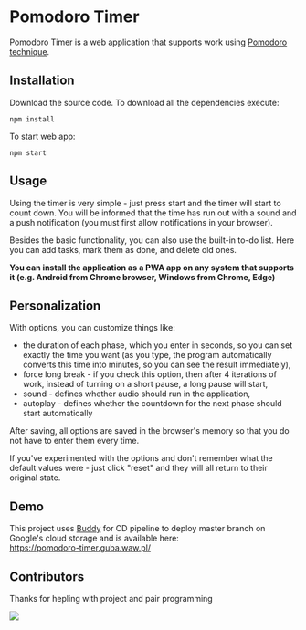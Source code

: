 # Pomodoro Timer

Pomodoro Timer is a web application that supports work using [Pomodoro technique](https://en.wikipedia.org/wiki/Pomodoro_Technique).

## Installation

Download the source code.
To download all the dependencies execute:

```
npm install
```

To start web app:
```
npm start
```

## Usage

Using the timer is very simple - just press start and the timer will start to count down. You will be informed that the time has run out with a sound and a push notification (you must first allow notifications in your browser).

Besides the basic functionality, you can also use the built-in to-do list. Here you can add tasks, mark them as done, and delete old ones.

**You can install the application as a PWA app on any system that supports it (e.g. Android from Chrome browser, Windows from Chrome, Edge)**

## Personalization

With options, you can customize things like:

- the duration of each phase, which you enter in seconds, so you can set exactly the time you want (as you type, the program automatically converts this time into minutes, so you can see the result immediately),
- force long break - if you check this option, then after 4 iterations of work, instead of turning on a short pause, a long pause will start,
- sound - defines whether audio should run in the application,
- autoplay - defines whether the countdown for the next phase should start automatically

After saving, all options are saved in the browser's memory so that you do not have to enter them every time.

If you've experimented with the options and don't remember what the default values were - just click "reset" and they will all return to their original state.

## Demo

This project uses [Buddy](https://buddy.works/) for CD pipeline to deploy master branch on Google's cloud storage and is available here:\
https://pomodoro-timer.guba.waw.pl/

## Contributors

Thanks for hepling with project and pair programming

<a href="https://github.com/tope96/pomodoro-timer/graphs/contributors">
  <img src="https://contributors-img.web.app/image?repo=tope96/pomodoro-timer" />
</a>

